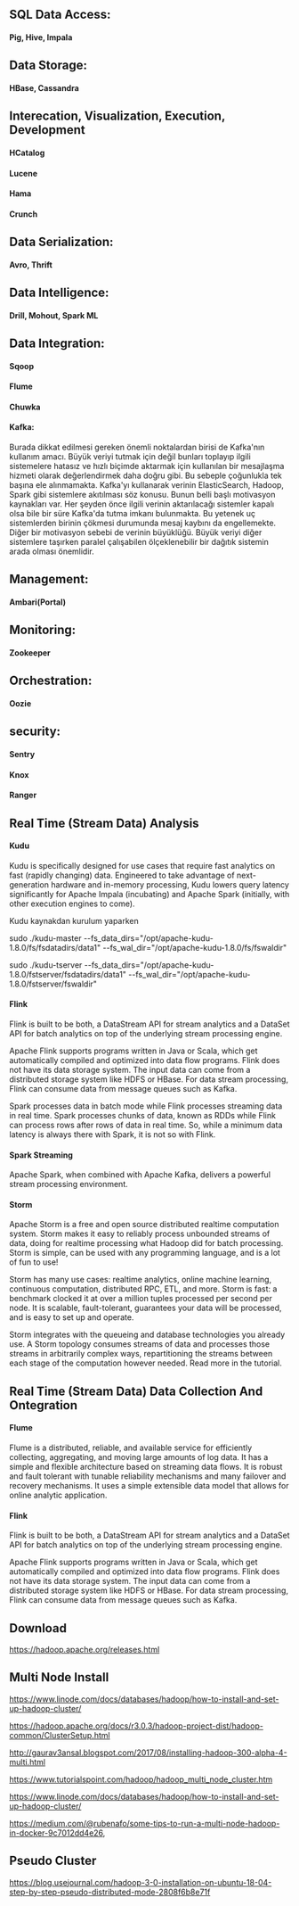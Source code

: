 
## SQL Data Access: 

#### Pig, Hive, Impala

## Data Storage:

#### HBase, Cassandra

## Interecation, Visualization, Execution, Development

#### HCatalog

#### Lucene

#### Hama

#### Crunch

## Data Serialization:

#### Avro, Thrift

## Data Intelligence:

#### Drill, Mohout, Spark ML

## Data Integration: 

#### Sqoop

#### Flume

#### Chuwka

#### Kafka: 

Burada dikkat edilmesi gereken önemli noktalardan birisi de Kafka'nın kullanım amacı. Büyük veriyi tutmak için değil bunları toplayıp ilgili sistemelere hatasız ve hızlı biçimde aktarmak için kullanılan bir mesajlaşma hizmeti olarak değerlendirmek daha doğru gibi. Bu sebeple çoğunlukla tek başına ele alınmamakta. Kafka'yı kullanarak verinin ElasticSearch, Hadoop, Spark gibi sistemlere akıtılması söz konusu. Bunun belli başlı motivasyon kaynakları var. Her şeyden önce ilgili verinin aktarılacağı sistemler kapalı olsa bile bir süre Kafka'da tutma imkanı bulunmakta. Bu yetenek uç sistemlerden birinin çökmesi durumunda mesaj kaybını da engellemekte. Diğer bir motivasyon sebebi de verinin büyüklüğü. Büyük veriyi diğer sistemlere taşırken paralel çalışabilen ölçeklenebilir bir dağıtık sistemin arada olması önemlidir.

## Management:

#### Ambari(Portal)

## Monitoring:

#### Zookeeper

## Orchestration:

#### Oozie

## security: 

#### Sentry

#### Knox

#### Ranger

## Real Time (Stream Data) Analysis

#### Kudu
Kudu is specifically designed for use cases that require fast analytics on fast (rapidly changing) data. Engineered to take advantage of next-generation hardware and in-memory processing, Kudu lowers query latency significantly for Apache Impala (incubating) and Apache Spark (initially, with other execution engines to come).

Kudu kaynakdan kurulum yaparken 

sudo ./kudu-master --fs_data_dirs="/opt/apache-kudu-1.8.0/fs/fsdatadirs/data1" --fs_wal_dir="/opt/apache-kudu-1.8.0/fs/fswaldir"

sudo ./kudu-tserver --fs_data_dirs="/opt/apache-kudu-1.8.0/fstserver/fsdatadirs/data1" --fs_wal_dir="/opt/apache-kudu-1.8.0/fstserver/fswaldir"

#### Flink

Flink is built to be both, a DataStream API for stream analytics and a DataSet API for batch analytics on top of the underlying stream processing engine.

Apache Flink supports programs written in Java or Scala, which get automatically compiled and optimized into data flow programs. Flink does not have its data storage system. The input data can come from a distributed storage system like HDFS or HBase. For data stream processing, Flink can consume data from message queues such as Kafka.

Spark processes data in batch mode while Flink processes streaming data in real time. Spark processes chunks of data, known as RDDs while Flink can process rows after rows of data in real time. So, while a minimum data latency is always there with Spark, it is not so with Flink.

#### Spark Streaming

Apache Spark, when combined with Apache Kafka, delivers a powerful stream processing environment.

#### Storm 

Apache Storm is a free and open source distributed realtime computation system. Storm makes it easy to reliably process unbounded streams of data, doing for realtime processing what Hadoop did for batch processing. Storm is simple, can be used with any programming language, and is a lot of fun to use!

Storm has many use cases: realtime analytics, online machine learning, continuous computation, distributed RPC, ETL, and more. Storm is fast: a benchmark clocked it at over a million tuples processed per second per node. It is scalable, fault-tolerant, guarantees your data will be processed, and is easy to set up and operate.

Storm integrates with the queueing and database technologies you already use. A Storm topology consumes streams of data and processes those streams in arbitrarily complex ways, repartitioning the streams between each stage of the computation however needed. Read more in the tutorial.

## Real Time (Stream Data) Data Collection And Ontegration

#### Flume

Flume is a distributed, reliable, and available service for efficiently collecting, aggregating, and moving large amounts of log data. It has a simple and flexible architecture based on streaming data flows. It is robust and fault tolerant with tunable reliability mechanisms and many failover and recovery mechanisms. It uses a simple extensible data model that allows for online analytic application.

#### Flink

Flink is built to be both, a DataStream API for stream analytics and a DataSet API for batch analytics on top of the underlying stream processing engine.

Apache Flink supports programs written in Java or Scala, which get automatically compiled and optimized into data flow programs. Flink does not have its data storage system. The input data can come from a distributed storage system like HDFS or HBase. For data stream processing, Flink can consume data from message queues such as Kafka.

## Download 

https://hadoop.apache.org/releases.html

## Multi Node Install

https://www.linode.com/docs/databases/hadoop/how-to-install-and-set-up-hadoop-cluster/

https://hadoop.apache.org/docs/r3.0.3/hadoop-project-dist/hadoop-common/ClusterSetup.html

http://gaurav3ansal.blogspot.com/2017/08/installing-hadoop-300-alpha-4-multi.html

https://www.tutorialspoint.com/hadoop/hadoop_multi_node_cluster.htm

https://www.linode.com/docs/databases/hadoop/how-to-install-and-set-up-hadoop-cluster/

https://medium.com/@rubenafo/some-tips-to-run-a-multi-node-hadoop-in-docker-9c7012dd4e26,

## Pseudo Cluster

https://blog.usejournal.com/hadoop-3-0-installation-on-ubuntu-18-04-step-by-step-pseudo-distributed-mode-2808f6b8e71f








